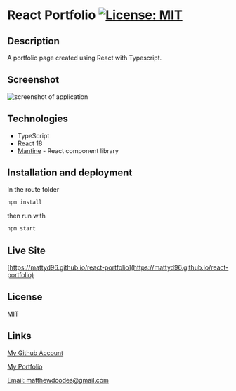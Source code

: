 # React Portfolio [![License: MIT](https://img.shields.io/badge/License-MIT-yellow.svg)](https://opensource.org/licenses/MIT)

## Description

A portfolio page created using React with Typescript. 


## Screenshot

![screenshot of application]()

## Technologies

* TypeScript
* React 18
* [Mantine](https://mantine.dev/) - React component library

## Installation and deployment

In the route folder

```md
npm install
```

then run with

```md
npm start
```

## Live Site

[https://mattyd96.github.io/react-portfolio](https://mattyd96.github.io/react-portfolio)


## License

MIT


## Links

[My Github Account](https://github.com/mattyd96)

[My Portfolio](https://mattyd.me)

[Email: matthewdcodes@gmail.com](mailto:matthewdcodes@gmail.com)